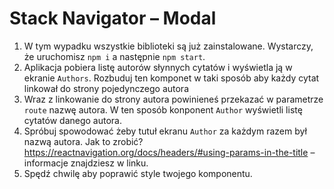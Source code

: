 # Stack Navigator – Modal

1. W tym wypadku wszystkie biblioteki są już zainstalowane. Wystarczy, że uruchomisz `npm i` a następnie `npm start`.
2. Aplikacja pobiera listę autorów słynnych cytatów i wyświetla ją w ekranie `Authors`. Rozbuduj ten komponet w taki sposób aby każdy cytat linkował do strony pojedynczego autora
3. Wraz z linkowanie do strony autora powinieneś przekazać w parametrze `route` nazwę autora. W ten sposób konponent `Author` wyświetli listę cytatów danego autora. 
4. Spróbuj spowodować żeby tutuł ekranu `Author` za każdym razem był nazwą autora. Jak to zrobić? 
https://reactnavigation.org/docs/headers/#using-params-in-the-title – informacje znajdziesz w linku. 
5. Spędź chwilę aby poprawić style twojego komponentu.


